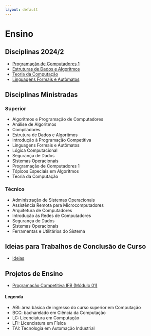 ```yaml
---
layout: default
---
```


# Ensino

## Disciplinas 2024/2

- [Programação de Computadores 1](https://danielsaad.com/programacao-de-computadores-1)
- [Estruturas de Dados e Algoritmos](https://danielsaad.com/estrutura-de-dados-e-algoritmos)
- [Teoria da Computação](https://danielsaad.com/teoria-da-computacao)
- [Linguagens Formais e Autômatos](https://danielsaad.com/linguagens-formais-e-automatos)

## Disciplinas Ministradas

### Superior

- Algoritmos e Programação de Computadores
- Análise de Algoritmos
- Compiladores
- Estrutura de Dados e Algoritmos
- Introdução à Programação Competitiva
- Linguagens Formais e Autômatos
- Lógica Computacional
- Segurança de Dados
- Sistemas Operacionais
- Programação de Computadores 1
- Tópicos Especiais em Algoritmos
- Teoria da Computação


### Técnico

- Administração de Sistemas Operacionais
- Assistência Remota para Microcomputadores
- Arquitetura de Computadores
- Introdução às Redes de Computadores
- Segurança de Dados
- Sistemas Operacionais
- Ferramentas e Utilitários do Sistema

## Ideias para Trabalhos de Conclusão de Curso

- [Ideias](/assets/propostas-tcc/propostas.pdf)

## Projetos de Ensino

- [Programação Competitiva IFB (Módulo 01)](https://programacao-competitiva-ifb.github.io/programacao-competitiva-ifb/)

#### Legenda

- ABI: área básica de ingresso do curso superior em Computação
- BCC: bacharelado em Ciência da Computação
- LC: Licenciatura em Computação
- LFI: Licenciatura em Física
- TAI: Tecnologia em Automação Industrial
